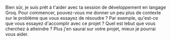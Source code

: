 Bien sûr, je suis prêt à t'aider avec ta session de développement en langage Groq. Pour commencer, pouvez-vous me donner un peu plus de contexte sur le problème que vous essayez de résoudre ? Par exemple, qu'est-ce que vous essayez d'accomplir avec ce projet ? Quel est lebut que vous cherchez à atteindre ? Plus j'en saurai sur votre projet, mieux je pourrai vous aider.